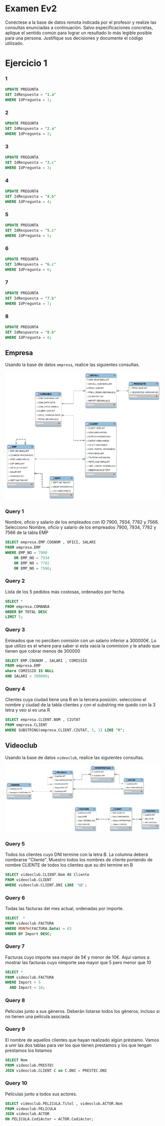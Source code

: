 # Examen Ev2

Conéctese a la base de datos remota indicada por el profesor y realize las consultas enunciadas a continuación. Salvo especificaciones concretas, aplique el sentido común para lograr un resultado lo más legible posible para una persona. Justifique sus decisiones y documente el código utilizado.


# Ejercicio 1

### 1
```sql
UPDATE PREGUNTA
SET IdRespuesta = "1.a"
WHERE IdPregunta = 1;
```
### 2
```sql
UPDATE PREGUNTA
SET IdRespuesta = "2.a"
WHERE IdPregunta = 2;
```
### 3
```sql
UPDATE PREGUNTA
SET IdRespuesta = "3.c"
WHERE IdPregunta = 3;
```
### 4
```sql
UPDATE PREGUNTA
SET IdRespuesta = "4.b"
WHERE IdPregunta = 4;
```
### 5
```sql
UPDATE PREGUNTA
SET IdRespuesta = "5.c"
WHERE IdPregunta = 5;
```
### 6
```sql
UPDATE PREGUNTA
SET IdRespuesta = "6.c"
WHERE IdPregunta = 6;
```
### 7
```sql
UPDATE PREGUNTA
SET IdRespuesta = "7.b"
WHERE IdPregunta = 7;
```
### 8
```sql
UPDATE PREGUNTA
SET IdRespuesta = "8.b"
WHERE IdPregunta = 8;
```


## Empresa
Usando la base de datos `empresa`, realice las siguientes consultas.

![Estructura de la base de datos `empresa`.](img/empresa.png)


### Query 1
Nombre, oficio y salario de los empleados con ID 7900, 7934, 7782 y 7566.
Selecciono Nombre, oficio y salario de los empreados 7900, 7934, 7782 y 7566 de la tabla EMP
```sql
SELECT empresa.EMP.COGNOM , OFICI, SALARI
FROM empresa.EMP
WHERE EMP_NO = 7900
    OR EMP_NO = 7934
    OR EMP_NO = 7782
    OR EMP_NO = 7566;
```
### Query 2
Lista de los 5 pedidos más costosas, ordenados por fecha.
```sql
SELECT *
FROM empresa.COMANDA
ORDER BY TOTAL DESC
LIMIT 5;
```
### Query 3
Emleados que no perciben comisión con un salario inferior a 300000€.
Lo que utilizo es el where para saber si esta vacia la commision y le añado que tienen que cobrar menos de 300000
```sql
SELECT EMP.COGNOM , SALARI , COMISSIO
FROM empresa.EMP
where COMISSIO IS NULL
AND SALARI < 300000;
```


### Query 4
Clientes cuya ciudad tiene una R en la tercera posición.
selecciono el nombre y ciudad de la tabla clientes y con el substring me quedo con la 3 letra y veo si es una R 
```sql
SELECT empresa.CLIENT.NOM , CIUTAT
FROM empresa.CLIENT
WHERE SUBSTRING(empresa.CLIENT.CIUTAT, 3, 1) LIKE "R";
```

## Videoclub
Usando la base de datos `videoclub`, realice las siguientes consultas.

![Estructura de la base de datos `videoclub`.](img/videoclub.png)


### Query 5
Todos los clientes cuyo DNI termine con la letra B. La columna deberá nombrarse "Cliente".
Muestro todos los nombres de cliente poniendo de nombre CLIENTE de todos los clientes que su dni termine en B
```sql
SELECT videoclub.CLIENT.Nom AS Cliente
FROM videoclub.CLIENT
WHERE videoclub.CLIENT.DNI LIKE '%B';
```

### Query 6
Todas las facturas del mes actual, ordenadas por importe.

```sql
SELECT  *
FROM videoclub.FACTURA
WHERE MONTH(FACTURA.Data) = 03
ORDER BY Import DESC;
```


### Query 7
Facturas cuyo importe sea mayor de 5€ y menor de 10€.
Aqui vamos a mostrar las facturas cuyo nimporte sea mayor que 5 pero menor que 10
```sql
SELECT *
FROM videoclub.FACTURA
WHERE Import > 5
  AND Import < 10;
```

### Query 8
Películas junto a sus géneros. Deberán listarse todos los géneros, incluso si no tienen una película asociada.


### Query 9
El nombre de aquellos clientes que hayan realizado algún préstamo.
Vamos a unir las dos tablas para ver los que tienen prestamos y los que tengan prestamos los listamos 
```sql
SELECT Nom
FROM videoclub.PRESTEC
JOIN videoclub.CLIENT C on C.DNI = PRESTEC.DNI
```

### Query 10
Películas junto a todos sus actores.
```sql
SELECT videoclub.PELICULA.Titol , videoclub.ACTOR.Nom
FROM videoclub.PELICULA
JOIN videoclub.ACTOR
ON PELICULA.CodiActor = ACTOR.CodiActor;
```